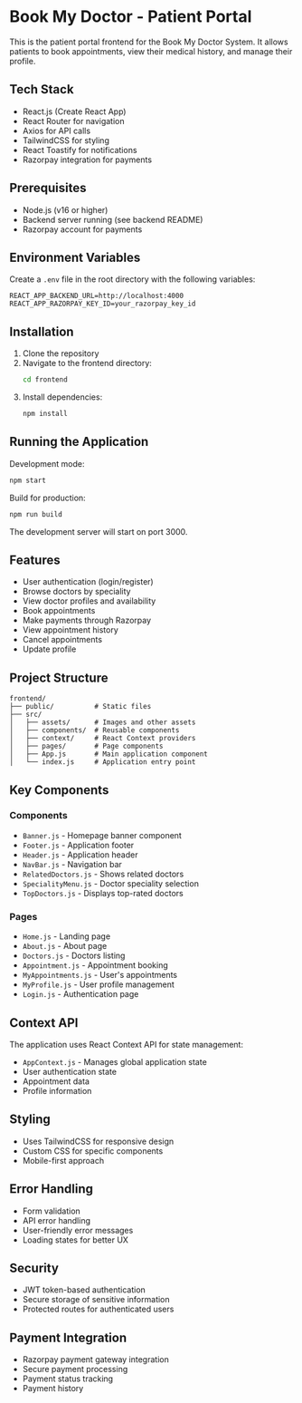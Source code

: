 # Book My Doctor - Patient Portal

This is the patient portal frontend for the Book My Doctor System. It allows patients to book appointments, view their medical history, and manage their profile.

## Tech Stack

- React.js (Create React App)
- React Router for navigation
- Axios for API calls
- TailwindCSS for styling
- React Toastify for notifications
- Razorpay integration for payments

## Prerequisites

- Node.js (v16 or higher)
- Backend server running (see backend README)
- Razorpay account for payments

## Environment Variables

Create a `.env` file in the root directory with the following variables:

```env
REACT_APP_BACKEND_URL=http://localhost:4000
REACT_APP_RAZORPAY_KEY_ID=your_razorpay_key_id
```

## Installation

1. Clone the repository
2. Navigate to the frontend directory:
   ```bash
   cd frontend
   ```
3. Install dependencies:
   ```bash
   npm install
   ```

## Running the Application

Development mode:
```bash
npm start
```

Build for production:
```bash
npm run build
```

The development server will start on port 3000.

## Features

- User authentication (login/register)
- Browse doctors by speciality
- View doctor profiles and availability
- Book appointments
- Make payments through Razorpay
- View appointment history
- Cancel appointments
- Update profile

## Project Structure

```
frontend/
├── public/          # Static files
├── src/
│   ├── assets/      # Images and other assets
│   ├── components/  # Reusable components
│   ├── context/     # React Context providers
│   ├── pages/       # Page components
│   ├── App.js       # Main application component
│   └── index.js     # Application entry point
```

## Key Components

### Components
- `Banner.js` - Homepage banner component
- `Footer.js` - Application footer
- `Header.js` - Application header
- `NavBar.js` - Navigation bar
- `RelatedDoctors.js` - Shows related doctors
- `SpecialityMenu.js` - Doctor speciality selection
- `TopDoctors.js` - Displays top-rated doctors

### Pages
- `Home.js` - Landing page
- `About.js` - About page
- `Doctors.js` - Doctors listing
- `Appointment.js` - Appointment booking
- `MyAppointments.js` - User's appointments
- `MyProfile.js` - User profile management
- `Login.js` - Authentication page

## Context API

The application uses React Context API for state management:
- `AppContext.js` - Manages global application state
- User authentication state
- Appointment data
- Profile information

## Styling

- Uses TailwindCSS for responsive design
- Custom CSS for specific components
- Mobile-first approach

## Error Handling

- Form validation
- API error handling
- User-friendly error messages
- Loading states for better UX

## Security

- JWT token-based authentication
- Secure storage of sensitive information
- Protected routes for authenticated users

## Payment Integration

- Razorpay payment gateway integration
- Secure payment processing
- Payment status tracking
- Payment history
